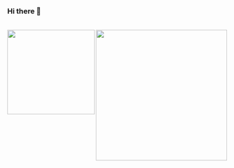 ### Hi there 👋

<a>

</a>
<!-- 
<img src="https://raw.githubusercontent.com/thinksoso/thinksoso/master/1cat.gif" width="300px">
<a align="center" href="https://github.com/anuraghazra/github-readme-stats">
  <img align="center" src="https://github-readme-stats.vercel.app/api/top-langs/?username=thinksoso&hide=javascript,html,css&layout=compact&theme=tokyonight" width="300px"/>
</a>
-->
<br>
<a href="https://github.com/anuraghazra/convoychat">
  <img align="left" src="https://raw.githubusercontent.com/thinksoso/thinksoso/master/1cat.gif" width="200px" height="194px" >
  <img align="center" src="https://github-readme-stats.vercel.app/api?username=thinksoso&show_icons=true&theme=tokyonight&include_all_commits=true&count_private=true&layout=compact" width="300px"/>
</a>

<!--
**thinksoso/thinksoso** is a ✨ _special_ ✨ repository because its `README.md` (this file) appears on your GitHub profile.

Here are some ideas to get you started:

- 🔭 I’m currently working on ...
- 🌱 I’m currently learning ...
- 👯 I’m looking to collaborate on ...
- 🤔 I’m looking for help with ...
- 💬 Ask me about ...
- 📫 How to reach me: ...
- 😄 Pronouns: ...
- ⚡ Fun fact: ...
-->
